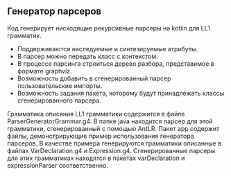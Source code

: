 ## Генератор парсеров
Код генерирует нисходящие рекурсивные парсеры на kotlin для LL1 грамматик.
* Поддерживаются наследуемые и синтезируемые атрибуты.
* В парсер можно передать класс с контекстом.
* В процессе парсинга строиться дерево разбора, представимое в формате graphviz.
* Возможность добавить в сгенерированный парсер пользовательские импорты.
* Возможность задания пакета, которому будут принадлежать классы сгенерированного парсера.

Грамматика описания LL1 грамматики содержится в файле ParserGeneratorGrammar.g4. 
В папке java находится парсер для этой грамматики, сгенерированный с помощью AntLR.
Пакет app содержит файлы, демонстрирующие пример использования генератора парсеров. 
В качестве примера генерируются грамматики описанные в файлах VarDeclaration.g4 и Expression.g4.
Сгенерированные парсеры для этих грамматиках находятся в пакетах varDeclaration и expressionParser 
соответственно.